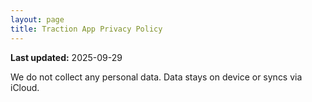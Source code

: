 ```yaml
---
layout: page
title: Traction App Privacy Policy
---
```

**Last updated:** 2025-09-29

We do not collect any personal data. Data stays on device or syncs via iCloud.
